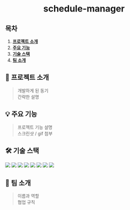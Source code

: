 <div align="center">
  <h1>schedule-manager</h1>
</div>

## 목차
1. [**프로젝트 소개**](#1)
1. [**주요 기능**](#2)
1. [**기술 스택**](#3)
1. [**팀 소개**](#4)

<div id="1"></div>

## 🎉 프로젝트 소개
> 개발하게 된 동기  
> 간략한 설명

<div id="2"></div>

## 💡 주요 기능
> 프로젝트 기능 설명  
> 스크린샷 / gif 첨부

<div id="3"></div>

## 🛠 기술 스택
<img src="https://img.shields.io/badge/React-61DAFB?style=flat-square&logo=React&logoColor=white"/> <img src="https://img.shields.io/badge/TypeScript-3178C6?style=flat-square&logo=TypeScript&logoColor=white"/> <img src="https://img.shields.io/badge/MobX-FF9955?style=flat-square&logo=MobX&logoColor=white"/> <img src="https://img.shields.io/badge/Sass(SCSS)-CC6699?style=flat-square&logo=Sass&logoColor=white"/> <img src="https://img.shields.io/badge/Webpack-8DD6F9?style=flat-square&logo=Webpack&logoColor=white"/> <img src="https://img.shields.io/badge/Babel-F9DC3E?style=flat-square&logo=Babel&logoColor=white"/> <img src="https://img.shields.io/badge/Prettier-F7B93E?style=flat-square&logo=Prettier&logoColor=white"/> <img src="https://img.shields.io/badge/Firebase-FFCA28?style=flat-square&logo=Firebase&logoColor=white"/>

<div id="4"></div>

## 💑 팀 소개
> 이름과 역할  
> 협업 규칙
